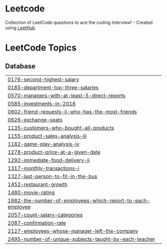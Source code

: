 # Leetcode
Collection of LeetCode questions to ace the coding interview! - Created using [LeetHub](https://github.com/QasimWani/LeetHub)

<!---LeetCode Topics Start-->
# LeetCode Topics
## Database
|  |
| ------- |
| [0176-second-highest-salary](https://github.com/kunal1406/Leetcode/tree/master/0176-second-highest-salary) |
| [0185-department-top-three-salaries](https://github.com/kunal1406/Leetcode/tree/master/0185-department-top-three-salaries) |
| [0570-managers-with-at-least-5-direct-reports](https://github.com/kunal1406/Leetcode/tree/master/0570-managers-with-at-least-5-direct-reports) |
| [0585-investments-in-2016](https://github.com/kunal1406/Leetcode/tree/master/0585-investments-in-2016) |
| [0602-friend-requests-ii-who-has-the-most-friends](https://github.com/kunal1406/Leetcode/tree/master/0602-friend-requests-ii-who-has-the-most-friends) |
| [0626-exchange-seats](https://github.com/kunal1406/Leetcode/tree/master/0626-exchange-seats) |
| [1135-customers-who-bought-all-products](https://github.com/kunal1406/Leetcode/tree/master/1135-customers-who-bought-all-products) |
| [1155-product-sales-analysis-iii](https://github.com/kunal1406/Leetcode/tree/master/1155-product-sales-analysis-iii) |
| [1182-game-play-analysis-iv](https://github.com/kunal1406/Leetcode/tree/master/1182-game-play-analysis-iv) |
| [1278-product-price-at-a-given-date](https://github.com/kunal1406/Leetcode/tree/master/1278-product-price-at-a-given-date) |
| [1292-immediate-food-delivery-ii](https://github.com/kunal1406/Leetcode/tree/master/1292-immediate-food-delivery-ii) |
| [1317-monthly-transactions-i](https://github.com/kunal1406/Leetcode/tree/master/1317-monthly-transactions-i) |
| [1327-last-person-to-fit-in-the-bus](https://github.com/kunal1406/Leetcode/tree/master/1327-last-person-to-fit-in-the-bus) |
| [1452-restaurant-growth](https://github.com/kunal1406/Leetcode/tree/master/1452-restaurant-growth) |
| [1480-movie-rating](https://github.com/kunal1406/Leetcode/tree/master/1480-movie-rating) |
| [1882-the-number-of-employees-which-report-to-each-employee](https://github.com/kunal1406/Leetcode/tree/master/1882-the-number-of-employees-which-report-to-each-employee) |
| [2057-count-salary-categories](https://github.com/kunal1406/Leetcode/tree/master/2057-count-salary-categories) |
| [2087-confirmation-rate](https://github.com/kunal1406/Leetcode/tree/master/2087-confirmation-rate) |
| [2127-employees-whose-manager-left-the-company](https://github.com/kunal1406/Leetcode/tree/master/2127-employees-whose-manager-left-the-company) |
| [2495-number-of-unique-subjects-taught-by-each-teacher](https://github.com/kunal1406/Leetcode/tree/master/2495-number-of-unique-subjects-taught-by-each-teacher) |
<!---LeetCode Topics End-->